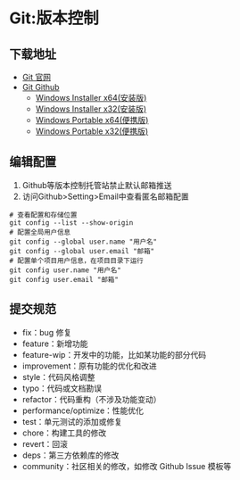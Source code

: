 # Git:版本控制
## 下载地址
- [Git 官网](https://git-scm.com/)
- [Git Github](https://github.com/git-for-windows/git/releases)
   - [Windows Installer x64(安装版)](https://github.com/git-for-windows/git/releases/download/v2.49.0.windows.1/Git-2.49.0-64-bit.exe)
   - [Windows Installer x32(安装版)](https://github.com/git-for-windows/git/releases/download/v2.48.1.windows.1/Git-2.48.1-32-bit.exe)
   - [Windows Portable x64(便携版)](https://github.com/git-for-windows/git/releases/download/v2.49.0.windows.1/PortableGit-2.49.0-64-bit.7z.exe)
   - [Windows Portable x32(便携版)](https://github.com/git-for-windows/git/releases/download/v2.48.1.windows.1/PortableGit-2.48.1-32-bit.7z.exe)

## 编辑配置
1. Github等版本控制托管站禁止默认邮箱推送
2. 访问Github>Setting>Email中查看匿名邮箱配置
```shell
# 查看配置和存储位置
git config --list --show-origin
# 配置全局用户信息
git config --global user.name "用户名"
git config --global user.email "邮箱"
# 配置单个项目用户信息，在项目目录下运行
git config user.name "用户名"
git config user.email "邮箱"
```

## 提交规范
- fix：bug 修复
- feature：新增功能
- feature-wip：开发中的功能，比如某功能的部分代码
- improvement：原有功能的优化和改进
- style：代码风格调整
- typo：代码或文档勘误
- refactor：代码重构（不涉及功能变动）
- performance/optimize：性能优化
- test：单元测试的添加或修复
- chore：构建工具的修改
- revert：回滚
- deps：第三方依赖库的修改
- community：社区相关的修改，如修改 Github Issue 模板等